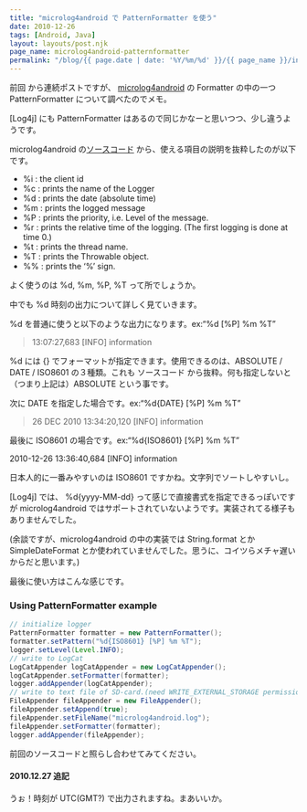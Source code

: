 ```yaml
---
title: "microlog4android で PatternFormatter を使う"
date: 2010-12-26
tags: [Android, Java]
layout: layouts/post.njk
page_name: microlog4android-patternformatter
permalink: "/blog/{{ page.date | date: '%Y/%m/%d' }}/{{ page_name }}/index.html"
---
```

前回 から連続ポストですが、 [microlog4android](http://code.google.com/p/microlog4android/) の Formatter の中の一つ PatternFormatter について調べたのでメモ。
<!--more-->

[Log4j] にも PatternFormatter はあるので同じかなーと思いつつ、少し違うようです。

microlog4android の[ソースコード](https://github.com/johanlkarlsson/microlog4android) から、使える項目の説明を抜粋したのが以下です。

* %i : the client id
* %c : prints the name of the Logger
* %d : prints the date (absolute time)
* %m : prints the logged message
* %P : prints the priority, i.e. Level of the message.
* %r : prints the relative time of the logging. (The first logging is done at time 0.)
* %t : prints the thread name.
* %T : prints the Throwable object.
* %% : prints the ‘%’ sign.

よく使うのは %d, %m, %P, %T って所でしょうか。

中でも %d 時刻の出力について詳しく見ていきます。

%d を普通に使うと以下のような出力になります。ex:“%d [%P] %m %T”

> 13:07:27,683 [INFO] information

%d には {} でフォーマットが指定できます。使用できるのは、ABSOLUTE / DATE / ISO8601 の３種類。これも ソースコード から抜粋。何も指定しないと（つまり上記は）ABSOLUTE という事です。

次に DATE を指定した場合です。ex:“%d{DATE} [%P] %m %T”

> 26 DEC 2010 13:34:20,120 [INFO] information

最後に ISO8601 の場合です。ex:“%d{ISO8601} [%P] %m %T”

2010-12-26 13:36:40,684 [INFO] information

日本人的に一番みやすいのは ISO8601 ですかね。文字列でソートしやすいし。

[Log4j] では、 %d{yyyy-MM-dd} って感じで直接書式を指定できるっぽいですが microlog4android ではサポートされていないようです。実装されてる様子もありませんでした。

(余談ですが、microlog4android の中の実装では String.format とか SimpleDateFormat とか使われていませんでした。思うに、コイツらメチャ遅いからだと思います。)

最後に使い方はこんな感じです。

### Using PatternFormatter example

```java
// initialize logger
PatternFormatter formatter = new PatternFormatter();
formatter.setPattern("%d{ISO8601} [%P] %m %T");
logger.setLevel(Level.INFO);
// write to LogCat
LogCatAppender logCatAppender = new LogCatAppender();
logCatAppender.setFormatter(formatter);
logger.addAppender(logCatAppender);
// write to text file of SD-card.(need WRITE_EXTERNAL_STORAGE permission)
FileAppender fileAppender = new FileAppender();
fileAppender.setAppend(true);
fileAppender.setFileName("microlog4android.log");
fileAppender.setFormatter(formatter);
logger.addAppender(fileAppender);
```

前回のソースコードと照らし合わせてみてください。

#### 2010.12.27 追記
うぉ！時刻が UTC(GMT?) で出力されますね。まあいいか。